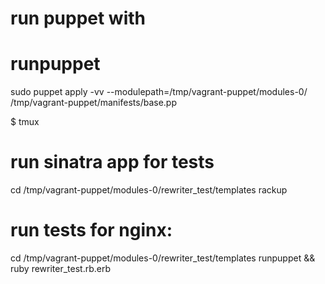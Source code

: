 # run puppet with

# runpuppet
sudo puppet apply -vv  --modulepath=/tmp/vagrant-puppet/modules-0/ /tmp/vagrant-puppet/manifests/base.pp


$ tmux

# run sinatra app for tests
cd /tmp/vagrant-puppet/modules-0/rewriter_test/templates
rackup

# run tests for nginx:
cd /tmp/vagrant-puppet/modules-0/rewriter_test/templates
runpuppet && ruby rewriter_test.rb.erb

